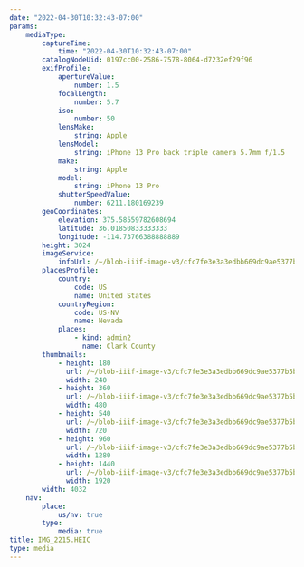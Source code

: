 ```yaml
---
date: "2022-04-30T10:32:43-07:00"
params:
    mediaType:
        captureTime:
            time: "2022-04-30T10:32:43-07:00"
        catalogNodeUid: 0197cc00-2586-7578-8064-d7232ef29f96
        exifProfile:
            apertureValue:
                number: 1.5
            focalLength:
                number: 5.7
            iso:
                number: 50
            lensMake:
                string: Apple
            lensModel:
                string: iPhone 13 Pro back triple camera 5.7mm f/1.5
            make:
                string: Apple
            model:
                string: iPhone 13 Pro
            shutterSpeedValue:
                number: 6211.180169239
        geoCoordinates:
            elevation: 375.58559782608694
            latitude: 36.01850833333333
            longitude: -114.73766388888889
        height: 3024
        imageService:
            infoUrl: /~/blob-iiif-image-v3/cfc7fe3e3a3edbb669dc9ae5377b5b05884a8d9c8010f9156f386a48865f4213/info.json
        placesProfile:
            country:
                code: US
                name: United States
            countryRegion:
                code: US-NV
                name: Nevada
            places:
                - kind: admin2
                  name: Clark County
        thumbnails:
            - height: 180
              url: /~/blob-iiif-image-v3/cfc7fe3e3a3edbb669dc9ae5377b5b05884a8d9c8010f9156f386a48865f4213/full/240%2C180/0/default.jpg
              width: 240
            - height: 360
              url: /~/blob-iiif-image-v3/cfc7fe3e3a3edbb669dc9ae5377b5b05884a8d9c8010f9156f386a48865f4213/full/480%2C360/0/default.jpg
              width: 480
            - height: 540
              url: /~/blob-iiif-image-v3/cfc7fe3e3a3edbb669dc9ae5377b5b05884a8d9c8010f9156f386a48865f4213/full/720%2C540/0/default.jpg
              width: 720
            - height: 960
              url: /~/blob-iiif-image-v3/cfc7fe3e3a3edbb669dc9ae5377b5b05884a8d9c8010f9156f386a48865f4213/full/1280%2C960/0/default.jpg
              width: 1280
            - height: 1440
              url: /~/blob-iiif-image-v3/cfc7fe3e3a3edbb669dc9ae5377b5b05884a8d9c8010f9156f386a48865f4213/full/1920%2C1440/0/default.jpg
              width: 1920
        width: 4032
    nav:
        place:
            us/nv: true
        type:
            media: true
title: IMG_2215.HEIC
type: media
---
```

